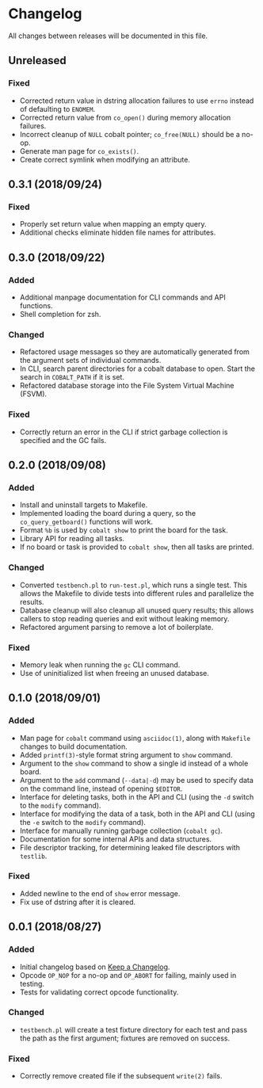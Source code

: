 # Changelog
All changes between releases will be documented in this file.

## Unreleased
### Fixed
 - Corrected return value in dstring allocation failures to use `errno` instead
   of defaulting to `ENOMEM`.
 - Corrected return value from `co_open()` during memory allocation failures.
 - Incorrect cleanup of `NULL` cobalt pointer; `co_free(NULL)` should be a
   no-op.
 - Generate man page for `co_exists()`.
 - Create correct symlink when modifying an attribute.

## 0.3.1 (2018/09/24)
### Fixed
 - Properly set return value when mapping an empty query.
 - Additional checks eliminate hidden file names for attributes.

## 0.3.0 (2018/09/22)
### Added
 - Additional manpage documentation for CLI commands and API functions.
 - Shell completion for zsh.

### Changed
 - Refactored usage messages so they are automatically generated from the
   argument sets of individual commands.
 - In CLI, search parent directories for a cobalt database to open. Start the
   search in `COBALT_PATH` if it is set.
 - Refactored database storage into the File System Virtual Machine (FSVM).

### Fixed
 - Correctly return an error in the CLI if strict garbage collection is
   specified and the GC fails.

## 0.2.0 (2018/09/08)
### Added
 - Install and uninstall targets to Makefile.
 - Implemented loading the board during a query, so the `co_query_getboard()`
   functions will work.
 - Format `%b` is used by `cobalt show` to print the board for the task.
 - Library API for reading all tasks.
 - If no board or task is provided to `cobalt show`, then all tasks are printed.

### Changed
 - Converted `testbench.pl` to `run-test.pl`, which runs a single test. This
   allows the Makefile to divide tests into different rules and parallelize the
   results.
 - Database cleanup will also cleanup all unused query results; this allows
   callers to stop reading queries and exit without leaking memory.
 - Refactored argument parsing to remove a lot of boilerplate.

### Fixed
 - Memory leak when running the `gc` CLI command.
 - Use of uninitialized list when freeing an unused database.

## 0.1.0 (2018/09/01)
### Added
 - Man page for `cobalt` command using `asciidoc(1)`, along with `Makefile`
   changes to build documentation.
 - Added `printf(3)`-style format string argument to `show` command.
 - Argument to the `show` command to show a single id instead of a whole board.
 - Argument to the `add` command (`--data|-d`) may be used to specify data on
   the command line, instead of opening `$EDITOR`.
 - Interface for deleting tasks, both in the API and CLI (using the `-d` switch
   to the `modify` command).
 - Interface for modifying the data of a task, both in the API and CLI (using
   the `-e` switch to the `modify` command).
 - Interface for manually running garbage collection (`cobalt gc`).
 - Documentation for some internal APIs and data structures.
 - File descriptor tracking, for determining leaked file descriptors with
   `testlib`.

### Fixed
 - Added newline to the end of `show` error message.
 - Fix use of dstring after it is cleared.

## 0.0.1 (2018/08/27)
### Added
 - Initial changelog based on [Keep a
   Changelog](http://keepachangelog.com/en/1.0.0/).
 - Opcode `OP_NOP` for a no-op and `OP_ABORT` for failing, mainly used in
   testing.
 - Tests for validating correct opcode functionality.

### Changed
 - `testbench.pl` will create a test fixture directory for each test and pass
   the path as the first argument; fixtures are removed on success.

### Fixed
 - Correctly remove created file if the subsequent `write(2)` fails.

